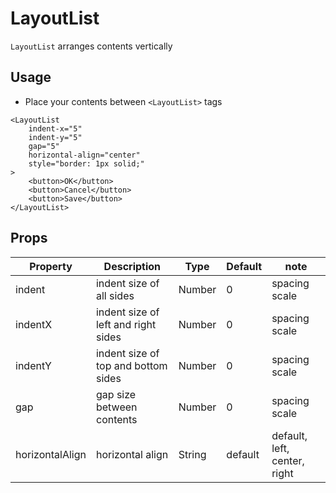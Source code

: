 # LayoutList

`LayoutList` arranges contents vertically

<Doc-LayoutListDoc />

## Usage

- Place your contents between `<LayoutList>` tags

```vue live
<LayoutList
	indent-x="5"
	indent-y="5"
	gap="5"
	horizontal-align="center"
	style="border: 1px solid;"
>
	<button>OK</button>
	<button>Cancel</button>
	<button>Save</button>
</LayoutList>
```

## Props
| Property | Description | Type | Default | note |
| --- | --- | --- | --- | --- |
| indent | indent size of all sides | Number | 0 | spacing scale |
| indentX | indent size of left and right sides | Number | 0 | spacing scale |
| indentY | indent size of top and bottom sides | Number | 0 | spacing scale |
| gap | gap size between contents | Number | 0 | spacing scale |
| horizontalAlign | horizontal align | String | default | default, left, center, right |
